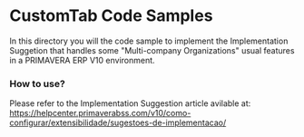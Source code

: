 # CustomTab Code Samples

In this directory you will the code sample to implement the Implementation Suggetion that handles some "Multi-company Organizations" usual features in a PRIMAVERA ERP V10 environment.

### How to use?
Please refer to the Implementation Suggestion article avilable at: https://helpcenter.primaverabss.com/v10/como-configurar/extensibilidade/sugestoes-de-implementacao/ 

